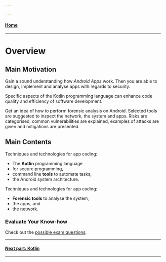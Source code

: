 ```yaml
---

---
```

#### [Home](../README.md)

---


# Overview

## Main Motivation

Gain a sound understanding how *Android Apps* work. Then you are able to design, implement and analyse apps with regards to security. 

Specific aspects of the Kotlin programming language can enhance code quality and efficiency of software development. 

Get an idea of how to perform forensic analysis on Android. Selected tools are suggested to inspect the network, the system and apps. Risks are categorised, common vulnerabilities are explained, examples of attacks are given and mitigations are presented.

## Main Contents

Techniques and technologies for app coding: 

* The **Kotlin** programming language
* for secure programming,
* command line **tools** to automate tasks,
* the Android system architecture.

Techniques and technologies for app coding: 

* **Forensic tools** to analyse the system,
* the apps, and
* the network.



### Evaluate Your Know-how

Check out the [possible exam questions](./possible-exam-questions.md).



--- 
#### [Next part: Kotlin](../Part-1-Kotlin/study-material--kotlin.md)

---
